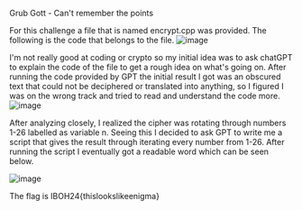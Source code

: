 Grub Gott - Can't remember the points

For this challenge a file that is named encrypt.cpp was provided. The following is the code that belongs to the file.
![image](https://github.com/user-attachments/assets/d64d129c-7cb4-45bb-82f7-7716eac15f2f)

I'm not really good at coding or crypto so my initial idea was to ask chatGPT to explain the code of the file to get a rough idea on what's going on. After running the code provided by GPT the initial result I got was an obscured text that could not be deciphered or translated into anything, so I figured I was on the wrong track and tried to read and understand the code more.
![image](https://github.com/user-attachments/assets/b0e77e15-69ba-480b-bd85-0db73f4fa77c)

After analyzing closely, I realized the cipher was rotating through numbers 1-26 labelled as variable n. Seeing this I decided to ask GPT to write me a script that gives the result through iterating every number from 1-26. After running the script I eventually got a readable word which can be seen below.

![image](https://github.com/user-attachments/assets/29846926-6ece-413e-98c2-07f27ca72d5d)

The flag is IBOH24{thislookslikeenigma}
